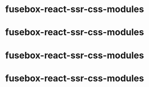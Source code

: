# fusebox-react-ssr-css-modules
# fusebox-react-ssr-css-modules
# fusebox-react-ssr-css-modules
# fusebox-react-ssr-css-modules
